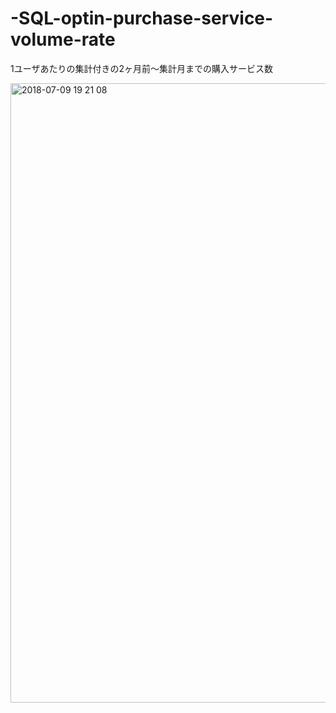 # -SQL-optin-purchase-service-volume-rate
1ユーザあたりの集計付きの2ヶ月前～集計月までの購入サービス数

<img width="991" alt="2018-07-09 19 21 08" src="https://user-images.githubusercontent.com/28942665/42445177-4686fc02-83ad-11e8-8bde-d8b257a07ccd.png">
